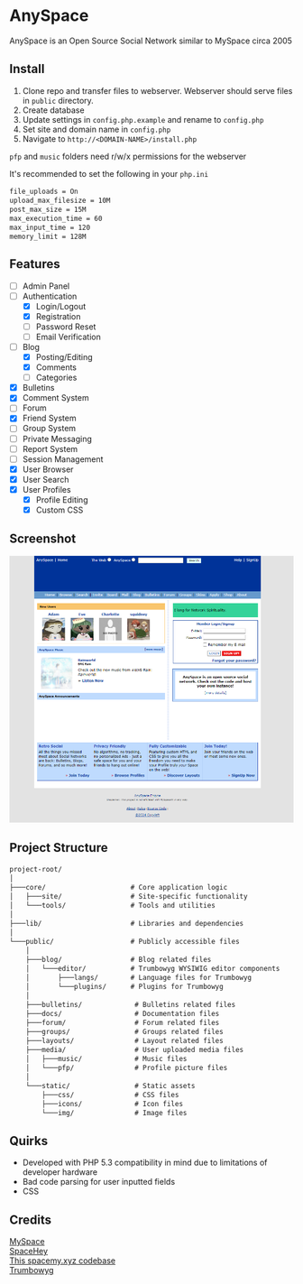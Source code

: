 # AnySpace 
AnySpace is an Open Source Social Network similar to MySpace circa 2005 

## Install

1. Clone repo and transfer files to webserver. Webserver should serve files in `public` directory.
2. Create database 
3. Update settings in `config.php.example` and rename to `config.php`
4. Set site and domain name in `config.php`
5. Navigate to `http://<DOMAIN-NAME>/install.php`

`pfp` and `music` folders need r/w/x permissions for the webserver 

It's recommended to set the following in your `php.ini`

```
file_uploads = On
upload_max_filesize = 10M
post_max_size = 15M
max_execution_time = 60
max_input_time = 120
memory_limit = 128M
```

## Features

- [ ] Admin Panel 
- [ ] Authentication
  - [x] Login/Logout
  - [x] Registration
  - [ ] Password Reset
  - [ ] Email Verification
- [ ] Blog
  - [x] Posting/Editing
  - [x] Comments
  - [ ] Categories
- [x] Bulletins
- [x] Comment System
- [ ] Forum
- [x] Friend System
- [ ] Group System
- [ ] Private Messaging
- [ ] Report System
- [ ] Session Management
- [x] User Browser
- [x] User Search
- [x] User Profiles
  - [x] Profile Editing 
  - [x] Custom CSS 

## Screenshot

![screenshot](public/docs/screenshot.png)

## Project Structure

```
project-root/
│
├───core/                     # Core application logic
│   ├───site/                 # Site-specific functionality
│   └───tools/                # Tools and utilities
│
├───lib/                      # Libraries and dependencies
│
└───public/                   # Publicly accessible files
    │
    ├───blog/                 # Blog related files
    │   └───editor/           # Trumbowyg WYSIWIG editor components
    │       ├───langs/        # Language files for Trumbowyg
    │       └───plugins/      # Plugins for Trumbowyg
    │
    ├───bulletins/             # Bulletins related files
    ├───docs/                  # Documentation files
    ├───forum/                 # Forum related files
    ├───groups/                # Groups related files
    ├───layouts/               # Layout related files
    ├───media/                 # User uploaded media files
    │   ├───music/             # Music files
    │   └───pfp/               # Profile picture files
    │
    └───static/                # Static assets
        ├───css/               # CSS files
        ├───icons/             # Icon files
        └───img/               # Image files
```

## Quirks
- Developed with PHP 5.3 compatibility in mind due to limitations of developer hardware
- Bad code parsing for user inputted fields
- CSS

## Credits

[MySpace](https://myspace.com)<br>
[SpaceHey](https://spacehey.com)<br>
[This spacemy.xyz codebase](https://github.com/Ahe4d/spacemy.xyz)<br>
[Trumbowyg](https://github.com/Alex-D/Trumbowyg)<br>
